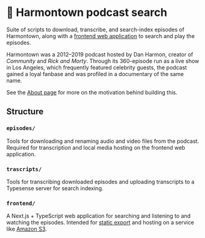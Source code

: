 # 🎤 Harmontown podcast search

Suite of scripts to download, transcribe, and search-index episodes of Harmontown, along with a [frontend web application]() to search and play the episodes.

Harmontown was a 2012–2019 podcast hosted by Dan Harmon, creator of _Community_ and _Rick and Morty_. Through its 360-episode run as a live show in Los Angeles, which frequently featured celebrity guests, the podcast gained a loyal fanbase and was profiled in a documentary of the same name.

See the [About page]() for more on the motivation behind building this.

## Structure

### `episodes/`

Tools for downloading and renaming audio and video files from the podcast. Required for transcription and local media hosting on the frontend web application.

### `trascripts/`

Tools for transcribing downloaded episodes and uploading transcripts to a Typesense server for search indexing.

### `frontend/`

A Next.js + TypeScript web application for searching and listening to and watching the episodes. Intended for [static export](https://nextjs.org/docs/app/building-your-application/deploying/static-exports) and hosting on a service like [Amazon S3](https://aws.amazon.com/s3/).